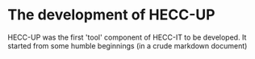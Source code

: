 # The development of HECC-UP

HECC-UP was the first 'tool' component of HECC-IT to be developed. It started from some humble beginnings
(in a crude markdown document) 